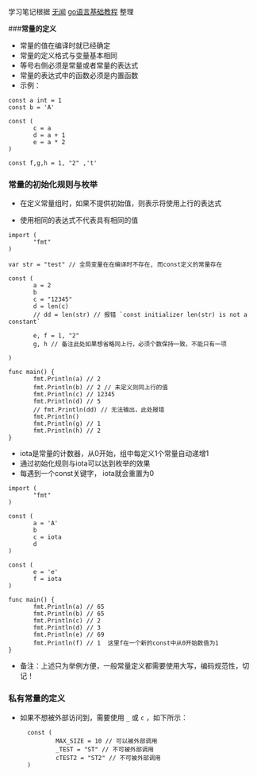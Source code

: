 学习笔记根据 [无闻](https://github.com/Unknwon) [go语言基础教程](https://github.com/Unknwon/go-fundamental-programming) 整理

###__常量的定义__

- 常量的值在编译时就已经确定
- 常量的定义格式与变量基本相同
- 等号右侧必须是常量或者常量的表达式
- 常量的表达式中的函数必须是内置函数
- 示例：
 ```golang
 const a int = 1
 const b = 'A'

 const (
	    c = a
	    d = a + 1
	    e = a * 2
 )

 const f,g,h = 1, "2" ,'t'
 ```

### __常量的初始化规则与枚举__

- 在定义常量组时，如果不提供初始值，则表示将使用上行的表达式

- 使用相同的表达式不代表具有相同的值
 ```golang
 import (
	 	"fmt"
 )

 var str = "test" // 全局变量在在编译时不存在, 而const定义的常量存在

 const (
	 	a = 2
	 	b
	 	c = "12345"
	 	d = len(c)
	 	// dd = len(str) // 报错 `const initializer len(str) is not a constant`
	
	 	e, f = 1, "2"
	 	g, h // 备注此处如果想省略同上行，必须个数保持一致，不能只有一项

 )

 func main() {
	 	fmt.Println(a) // 2
	 	fmt.Println(b) // 2 // 未定义则同上行的值
	 	fmt.Println(c) // 12345
	 	fmt.Println(d) // 5
	 	// fmt.Println(dd) // 无法输出，此处报错
	 	fmt.Println()
	 	fmt.Println(g) // 1
	 	fmt.Println(h) // 2
 }

 ```
- iota是常量的计数器，从0开始，组中每定义1个常量自动递增1
- 通过初始化规则与iota可以达到枚举的效果
- 每遇到一个const关键字， iota就会重置为0
 ```golang
 import (
	 	"fmt"
 )

 const (
	 	a = 'A'
	 	b
	 	c = iota
	 	d
 )

 const (
	 	e = 'e'
	 	f = iota
 )

 func main() {
	 	fmt.Println(a) // 65
	    fmt.Println(b) // 65
	 	fmt.Println(c) // 2
	 	fmt.Println(d) // 3
	 	fmt.Println(e) // 69
	 	fmt.Println(f) // 1  这里f在一个新的const中从0开始数值为1
 }

 ```
- 备注：上述只为举例方便，一般常量定义都需要使用大写，编码规范性，切记！

### __私有常量的定义__
- 如果不想被外部访问到，需要使用 `_` 或 `c` ，如下所示：

  ```golang
    const (
            MAX_SIZE = 10 // 可以被外部调用
            _TEST = "ST" // 不可被外部调用
            cTEST2 = "ST2" // 不可被外部调用
    )
  ```